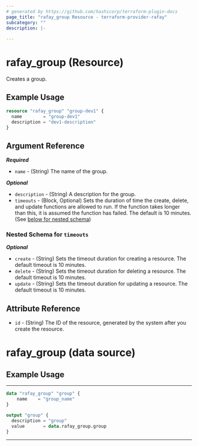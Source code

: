 ```yaml
---
# generated by https://github.com/hashicorp/terraform-plugin-docs
page_title: "rafay_group Resource - terraform-provider-rafay"
subcategory: ""
description: |-
  
---
```


# rafay_group (Resource)

Creates a group. 


## Example Usage

```terraform
resource "rafay_group" "group-dev1" {
  name        = "group-dev1"
  description = "dev1-description"
}
```

<!-- schema generated by tfplugindocs -->
## Argument Reference 

***Required***

- `name` - (String) The name of the group. 


***Optional***

- `description` - (String) A description for the group. 
- `timeouts` - (Block, Optional) Sets the duration of time the create, delete, and update functions are allowed to run. If the function takes longer than this, it is assumed the function has failed. The default is 10 minutes. (See [below for nested schema](#nestedblock--timeouts))


<a id="nestedblock--timeouts"></a>
### Nested Schema for `timeouts`

***Optional***

- `create` - (String) Sets the timeout duration for creating a resource. The default timeout is 10 minutes. 
- `delete` - (String) Sets the timeout duration for deleting a resource. The default timeout is 10 minutes. 
- `update` - (String) Sets the timeout duration for updating a resource. The default timeout is 10 minutes. 


## Attribute Reference 

- `id` - (String) The ID of the resource, generated by the system after you create the resource.


# rafay_group (data source)
## Example Usage

---

```terraform
data "rafay_group" "group" {
    name    = "group_name"
}

output "group" {
  description = "group"
  value       = data.rafay_group.group
}
```

---

